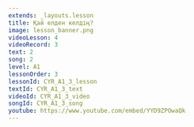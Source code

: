 ```yaml
---
extends: _layouts.lesson
title: Қай елден келдің?
image: lesson_banner.png
videoLesson: 4
videoRecord: 3
text: 2
song: 2
level: A1
lessonOrder: 3
lessonId: CYR_A1_3_lesson
textId: CYR_A1_3_text
videoId: CYR_A1_3_video
songId: CYR_A1_3_song
youtube: https://www.youtube.com/embed/YYD9ZPOwaQk
---
```

